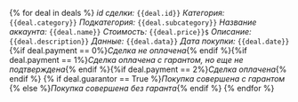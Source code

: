 {% for deal in deals %}
*id сделки:* `{{deal.id}}`
*Категория:* `{{deal.category}}`
*Подкатегория:* `{{deal.subcategory}}`
*Название аккаунта:* `{{deal.name}}`
*Стоимость:* `{{deal.price}}$`
*Описание:* `{{deal.description}}`
*Данные:*
`{{deal.data}}`
*Дата покупки:* `{{deal.date}}`
{%if deal.payment == 0%}*Сделка не оплачена*{% endif %}{%if deal.payment == 1%}*Сделка оплачена с гарантом, но еще не подтверждена*{% endif %}{%if deal.payment == 2%}*Сделка оплачена*{% endif %}
{% if deal.guarantor == True %}*Покупка совершена с гарантом*
{% else %}*Покупка совершена без гаранта*{% endif %}
{% endfor %}
